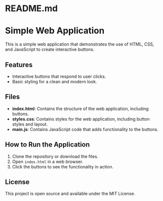 # README.md

# Simple Web Application

This is a simple web application that demonstrates the use of HTML, CSS, and JavaScript to create interactive buttons.

## Features

- Interactive buttons that respond to user clicks.
- Basic styling for a clean and modern look.

## Files

- **index.html**: Contains the structure of the web application, including buttons.
- **styles.css**: Contains styles for the web application, including button styles and layout.
- **main.js**: Contains JavaScript code that adds functionality to the buttons.

## How to Run the Application

1. Clone the repository or download the files.
2. Open `index.html` in a web browser.
3. Click the buttons to see the functionality in action.

## License

This project is open source and available under the MIT License.